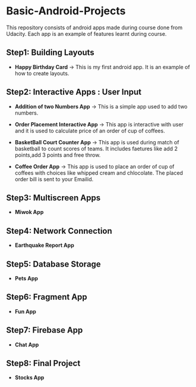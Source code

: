 # Basic-Android-Projects
This repository consists of android apps made during course done from Udacity. Each app is an example of features learnt during course.

## Step1: Building Layouts

- **Happy Birthday Card** -> This is my first android app. It is an example of how to create layouts.

## Step2: Interactive Apps : User Input

- **Addition of two Numbers App** -> This is a simple app used to add two numbers.

- **Order Placement Interactive App** -> This app is interactive with user and it is used to calculate price of an order of cup of coffees.

- **BasketBall Court Counter App** -> This app is used during match of basketball to count scores of teams. It includes faetures like add 2 points,add 3 points and free throw.

- **Coffee Order App** -> This app is used to place an order of cup of coffees with choices like whipped cream and chlocolate. The placed order bill is sent to your Emailid.

## Step3: Multiscreen Apps

- **Miwok App**

## Step4: Network Connection

- **Earthquake Report App**

## Step5: Database Storage

- **Pets App**

## Step6: Fragment App

- **Fun App**

## Step7: Firebase App

- **Chat App**

## Step8: Final Project

- **Stocks App** 

